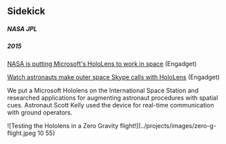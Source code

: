## Sidekick

##### NASA JPL

##### 2015

[NASA is putting Microsoft's HoloLens to work in space](http://www.engadget.com/2015/06/25/nasa-microsoft-hololens-sidekick-iss/) (Engadget)

[Watch astronauts make outer space Skype calls with HoloLens](http://www.engadget.com/2016/03/11/iss-skype-call-video/) (Engadget)

We put a Microsoft Hololens on the International Space Station and researched applications for augmenting astronaut procedures with spatial cues. Astronaut Scott Kelly used the device for real-time communication with ground operators.

![Testing the Hololens in a Zero Gravity flight!](../projects/images/zero-g-flight.jpeg 10 55)
